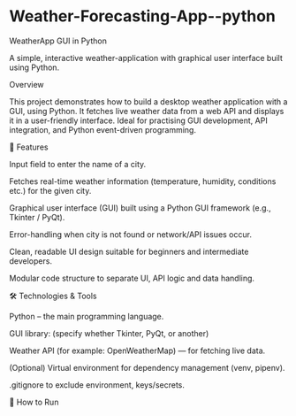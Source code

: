 # Weather-Forecasting-App--python

WeatherApp GUI in Python

A simple, interactive weather-application with graphical user interface built using Python.

Overview

This project demonstrates how to build a desktop weather application with a GUI, using Python. It fetches live weather data from a web API and displays it in a user-friendly interface. Ideal for practising GUI development, API integration, and Python event-driven programming.


🧩 Features

Input field to enter the name of a city.

Fetches real-time weather information (temperature, humidity, conditions etc.) for the given city.

Graphical user interface (GUI) built using a Python GUI framework (e.g., Tkinter / PyQt).

Error-handling when city is not found or network/API issues occur.

Clean, readable UI design suitable for beginners and intermediate developers.

Modular code structure to separate UI, API logic and data handling.


🛠️ Technologies & Tools

Python – the main programming language.

GUI library: (specify whether Tkinter, PyQt, or another)

Weather API (for example: OpenWeatherMap) — for fetching live data.

(Optional) Virtual environment for dependency management (venv, pipenv).

.gitignore to exclude environment, keys/secrets.


🧭 How to Run

